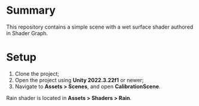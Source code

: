 # Summary
This repository contains a simple scene with a wet surface shader authored in Shader Graph.
# Setup
1. Clone the project;
2. Open the project using **Unity 2022.3.22f1** or newer;
3. Navigate to **Assets > Scenes**, and open **CalibrationScene**.

Rain shader is located in **Assets > Shaders > Rain**.
